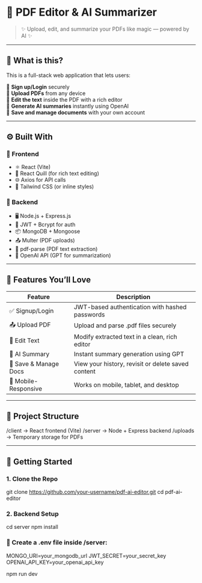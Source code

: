 # 🧾 PDF Editor & AI Summarizer

> ✨ Upload, edit, and summarize your PDFs like magic — powered by AI ✨

---

## 📌 What is this?

This is a full-stack web application that lets users:

🔐 **Sign up/Login** securely  
📄 **Upload PDFs** from any device  
📝 **Edit the text** inside the PDF with a rich editor  
🧠 **Generate AI summaries** instantly using OpenAI  
💾 **Save and manage documents** with your own account

---

## ⚙️ Built With

### 🔷 Frontend

- ⚛️ React (Vite)
- 📜 React Quill (for rich text editing)
- 🌐 Axios for API calls
- 🎨 Tailwind CSS (or inline styles)

### 🔶 Backend

- 🖥️ Node.js + Express.js
- 🔐 JWT + Bcrypt for auth
- 📦 MongoDB + Mongoose
- 📤 Multer (PDF uploads)
- 📖 pdf-parse (PDF text extraction)
- 🧠 OpenAI API (GPT for summarization)

---

## 🧠 Features You’ll Love

| Feature               | Description                                        |
| --------------------- | -------------------------------------------------- |
| ✅ Signup/Login       | JWT-based authentication with hashed passwords     |
| 📤 Upload PDF         | Upload and parse .pdf files securely               |
| 📝 Edit Text          | Modify extracted text in a clean, rich editor      |
| 🤖 AI Summary         | Instant summary generation using GPT               |
| 💾 Save & Manage Docs | View your history, revisit or delete saved content |
| 📱 Mobile-Responsive  | Works on mobile, tablet, and desktop               |

---

## 🧰 Project Structure

/client → React frontend (Vite)
/server → Node + Express backend
/uploads → Temporary storage for PDFs

---

## 🚀 Getting Started

### 1. Clone the Repo

git clone https://github.com/your-username/pdf-ai-editor.git
cd pdf-ai-editor

### 2. Backend Setup

cd server
npm install

### 🔐 Create a .env file inside /server:

MONGO_URI=your_mongodb_url
JWT_SECRET=your_secret_key
OPENAI_API_KEY=your_openai_api_key

npm run dev

